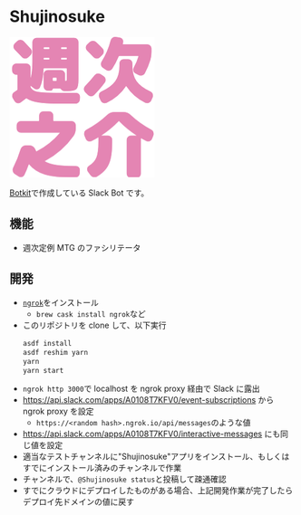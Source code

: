 # Shujinosuke

![](shujinosuke.png)

[Botkit](https://botkit.ai/docs/v4)で作成している Slack Bot です。

## 機能

- 週次定例 MTG のファシリテータ

## 開発

- [`ngrok`](https://ngrok.com/)をインストール
  - `brew cask install ngrok`など
- このリポジトリを clone して、以下実行
  ```
  asdf install
  asdf reshim yarn
  yarn
  yarn start
  ```
- `ngrok http 3000`で localhost を ngrok proxy 経由で Slack に露出
- https://api.slack.com/apps/A0108T7KFV0/event-subscriptions から ngrok proxy を設定
  - `https://<random hash>.ngrok.io/api/messages`のような値
- https://api.slack.com/apps/A0108T7KFV0/interactive-messages にも同じ値を設定
- 適当なテストチャンネルに"Shujinosuke"アプリをインストール、もしくはすでにインストール済みのチャンネルで作業
- チャンネルで、`@Shujinosuke status`と投稿して疎通確認
- すでにクラウドにデプロイしたものがある場合、上記開発作業が完了したらデプロイ先ドメインの値に戻す

